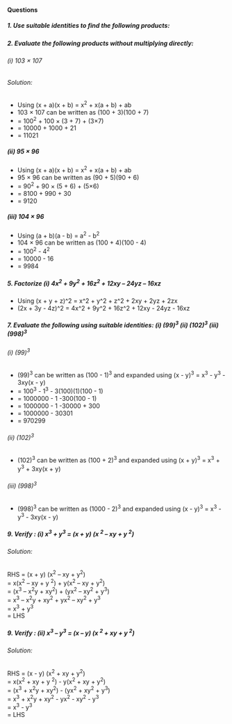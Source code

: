 #### Questions
##### 1. Use suitable identities to find the following products:
##### 2. Evaluate the following products without multiplying directly:
###### (i) 103 × 107 
###### Solution:
* Using (x + a)(x + b) = x<sup>2</sup> + x(a + b) + ab
* 103 × 107 can be written as (100 + 3)(100 + 7) 
* = 100<sup>2</sup> + 100 × (3 + 7) + (3×7) 
* = 10000 + 1000 + 21 
* = 11021
##### (ii) 95 × 96 
* Using (x + a)(x + b) = x<sup>2</sup> + x(a + b) + ab
* 95 × 96 can be written as (90 + 5)(90 + 6) 
* = 90<sup>2</sup> + 90 × (5 + 6) + (5×6) 
* = 8100 + 990 + 30 
* = 9120
##### (iii) 104 × 96
* Using (a + b)(a - b) = a<sup>2</sup> - b<sup>2</sup>
* 104 × 96 can be written as (100 + 4)(100 - 4) 
* = 100<sup>2</sup> - 4<sup>2</sup>
* = 10000 - 16 
* = 9984
##### 5. Factorize (i) 4x<sup>2</sup> + 9y<sup>2</sup> + 16z<sup>2</sup> + 12xy – 24yz – 16xz
* Using (x + y + z)^2 = x^2 + y^2 + z^2 + 2xy + 2yz + 2zx
* (2x + 3y - 4z)^2 = 4x^2 + 9y^2 + 16z^2 + 12xy - 24yz - 16xz

##### 7. Evaluate the following using suitable identities: (i) (99)<sup>3</sup> (ii) (102)<sup>3</sup> (iii) (998)<sup>3</sup>
###### (i) (99)<sup>3</sup>
* (99)<sup>3</sup> can be written as (100 - 1)<sup>3</sup> and expanded using (x - y)<sup>3</sup> = x<sup>3</sup> - y<sup>3</sup> - 3xy(x - y)
* = 100<sup>3</sup> - 1<sup>3</sup> - 3(100)(1)(100 - 1)
* = 1000000 - 1 -300(100 - 1) 
* = 1000000 - 1 -30000 + 300
* = 1000000 - 30301
* = 970299
###### (ii) (102)<sup>3</sup>
* (102)<sup>3</sup> can be written as (100 + 2)<sup>3</sup> and expanded using (x + y)<sup>3</sup> = x<sup>3</sup> + y<sup>3</sup> + 3xy(x + y)
###### (iii) (998)<sup>3</sup>
* (998)<sup>3</sup> can be written as (1000 - 2)<sup>3</sup> and expanded using (x - y)<sup>3</sup> = x<sup>3</sup> - y<sup>3</sup> - 3xy(x - y)
##### 9. Verify : (i) x<sup>3</sup> + y<sup>3</sup> = (x + y) (x <sup>2</sup> – xy + y <sup>2</sup>) 
###### Solution:
RHS = (x + y) (x<sup>2</sup> – xy + y<sup>2</sup>) <br> 
= x(x<sup>2</sup> – xy + y <sup>2</sup>) + y(x<sup>2</sup> – xy + y<sup>2</sup>) <br>
= (x<sup>3</sup> – x<sup>2</sup>y + xy<sup>2</sup>) + (yx<sup>2</sup> – xy<sup>2</sup> + y<sup>3</sup>) <br>
= x<sup>3</sup> – x<sup>2</sup>y + xy<sup>2</sup> + yx<sup>2</sup> – xy<sup>2</sup> + y<sup>3</sup> <br>
= x<sup>3</sup> + y<sup>3</sup> <br>
= LHS
##### 9. Verify : (ii) x<sup>3</sup> – y<sup>3</sup> = (x – y) (x <sup>2</sup> + xy + y <sup>2</sup>)
###### Solution:
RHS = (x - y) (x<sup>2</sup> + xy + y<sup>2</sup>) <br> 
= x(x<sup>2</sup> + xy + y <sup>2</sup>) - y(x<sup>2</sup> + xy + y<sup>2</sup>) <br>
= (x<sup>3</sup> + x<sup>2</sup>y + xy<sup>2</sup>) - (yx<sup>2</sup> + xy<sup>2</sup> + y<sup>3</sup>) <br>
= x<sup>3</sup> + x<sup>2</sup>y + xy<sup>2</sup> - yx<sup>2</sup> - xy<sup>2</sup> - y<sup>3</sup> <br>
= x<sup>3</sup> - y<sup>3</sup> <br>
= LHS
